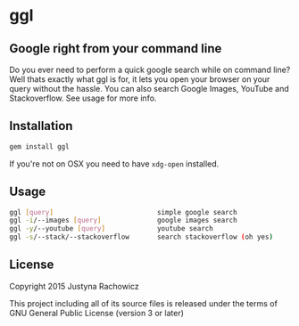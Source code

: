ggl
===
Google right from your command line
-----------------------------------

Do you ever need to perform a quick google search while on command line?
Well thats exactly what ggl is for, it lets you open your browser on your query without the hassle. You can also search Google Images, YouTube and Stackoverflow. See usage for more info.

Installation
------------
```sh
gem install ggl
```

If you're not on OSX you need to have ```xdg-open``` installed.

Usage
-----
```sh
ggl [query]                          simple google search
ggl -i/--images [query]              google images search
ggl -y/--youtube [query]             youtube search
ggl -s/--stack/--stackoverflow       search stackoverflow (oh yes)

```
License
-------

Copyright 2015 Justyna Rachowicz

This project including all of its source files is released under the terms of GNU General Public License (version 3 or later)
